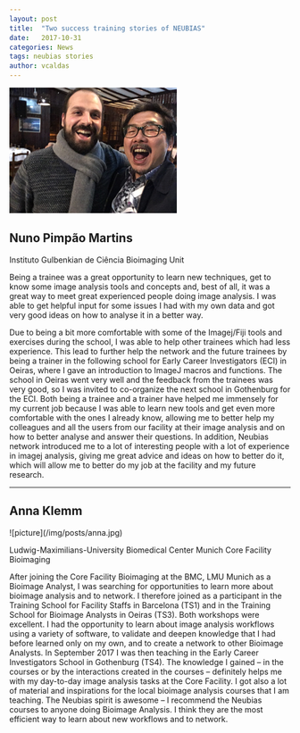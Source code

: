 ```yaml
---
layout: post
title:  "Two success training stories of NEUBIAS"
date:   2017-10-31
categories: News
tags: neubias stories
author: vcaldas
---
```


![picture](/img/posts/Nuno-300x225.png)
<h2>Nuno Pimpão Martins</h2>

Instituto Gulbenkian de Ciência 
Bioimaging Unit

Being a trainee was a great opportunity to learn new techniques, get to know some image analysis tools and concepts and, best of all, it was a great way to meet great experienced people doing image analysis. I was able to get helpful input for some issues I had with my own data and got very good ideas on how to analyse it in a better way.
<!-- more --> Due to being a bit more comfortable with some of the Imagej/Fiji tools and exercises during the school, I was able to help other trainees which had less experience. This lead to further help the network and the future trainees by being a trainer in the following school for Early Career Investigators (ECI) in Oeiras, where I gave an introduction to ImageJ macros and functions. The school in Oeiras went very well and the feedback from the trainees was very good, so I was invited to co-organize the next school in Gothenburg for the ECI. Both being a trainee and a trainer have helped me immensely for my current job because I was able to learn new tools and get even more comfortable with the ones I already know, allowing me to better help my colleagues and all the users from our facility at their image analysis and on how to better analyse and answer their questions. In addition, Neubias network introduced me to a lot of interesting people with a lot of experience in imagej analysis, giving me great advice and ideas on how to better do it, which will allow me to better do my job at the facility and my future research.

 
 <hr>
 <h2>Anna Klemm</h2>
![picture](/img/posts/anna.jpg)


Ludwig-Maximilians-University
Biomedical Center Munich
Core Facility Bioimaging

After joining the Core Facility Bioimaging at the BMC, LMU Munich as a Bioimage Analyst, I was searching for opportunities to learn more about bioimage analysis and to network. I therefore joined as a participant in the Training School for Facility Staffs in Barcelona (TS1) and in the Training School for Bioimage Analysts in Oeiras (TS3). Both workshops were excellent. I had the opportunity to learn about image analysis workflows using a variety of software, to validate and deepen knowledge that I had before learned only on my own, and to create a network to other Bioimage Analysts. In September 2017 I was then teaching in the Early Career Investigators School in Gothenburg (TS4). The knowledge I gained – in the courses or by the interactions created in the courses – definitely helps me with my day-to-day image analysis tasks at the Core Facility. I got also a lot of material and inspirations for the local bioimage analysis courses that I am teaching. The Neubias spirit is awesome –  I recommend the Neubias courses to anyone doing Bioimage Analysis. I think they are the most efficient way to learn about new workflows and to network.